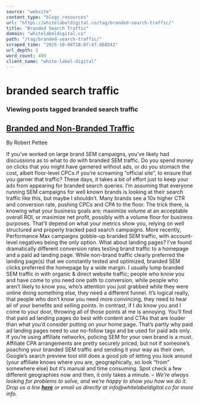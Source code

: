 ```yaml
---
source: "website"
content_type: "blogs_resources"
url: "https://whitelabeldigital.co/tag/branded-search-traffic/"
title: "Branded Search Traffic"
domain: "whitelabeldigital.co"
path: "/tag/branded-search-traffic/"
scraped_time: "2025-10-04T18:07:47.668242"
url_depth: 2
word_count: 499
client_name: "white-label-digital"
---
```


# branded search traffic

### Viewing posts tagged branded search traffic

## [Branded and Non-Branded Traffic](https://whitelabeldigital.co/branded-and-non-branded-traffic/)

By Robert Pettee

If you’ve worked on large brand SEM campaigns, you’ve likely had discussions as to what to do with branded SEM traffic. Do you spend money on clicks that you might have garnered without ads, or do you stomach the cost, albeit floor-level CPCs if you’re screaming “official site”, to ensure that you garner that traffic? These days, it takes a bit of effort just to keep your ads from appearing for branded search queries. I’m assuming that everyone running SEM campaigns for well known brands is looking at their search traffic like this, but maybe I shouldn’t. Many brands see a 10x higher CTR and conversion rate, pushing CPCs and CPA to the floor. The trick there, is knowing what your business goals are; maximize volume at an acceptable overall ROI, or maximize net profit, possibly with a volume floor for business purposes. That’ll depend on what your metrics show you, relying on well structured and properly tracked paid search campaigns. More recently, Performance Max campaigns gobble-up branded SEM traffic, with account-level negatives being the only option. What about landing pages? I’ve found dramatically different conversion rates testing brand traffic to a homepage and a paid ad landing page. While non-brand traffic clearly preferred the landing page(s) that we constantly tested and optimized, branded SEM clicks preferred the homepage by a wide margin. I usually lump branded SEM traffic in with organic & direct website traffic; people who know you and have come to you need one path to conversion, while people who aren’t likely to know you, who’s attention you just grabbed while they were online doing something else, they need a different funnel. It’s logical really, that people who don’t know you need more convincing, they need to hear all of your benefits and selling points. In contrast, if I do know you and I come to your door, throwing all of those points at me is annoying. You’ll find that paid ad landing pages do best with content and CTAs that are louder than what you’d consider putting on your home page. That’s partly why paid ad landing pages need to use no-follow tags and be used for paid ads only. If you’re using affiliate networks, policing SEM for your own brand is a must. Affiliate CPA arrangements are pretty securely priced, but not if someone’s poaching your branded SEM traffic and sending it your way as their own. Google’s search preview tool still does a good job of letting you look around (your affiliate knows where you are, geographically, so look “from” somewhere else) but it’s manual and time consuming. Spot check a few different geographies now and then, it only takes a minute. – _We’re always looking for problems to solve, and we’re happy to show you how we do it. Drop us a line [**here**](https://whitelabeldigital.co/contact/) or email us directly at _info@whitelabeldigital.co_ for more info._